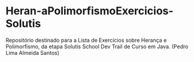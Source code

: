 # Heran-aPolimorfismoExercicios-Solutis
Repositório destinado para a Lista de Exercícios sobre Herança e Polimorfismo, da etapa Solutis School Dev Trail de Curso em Java. (Pedro Lima Almeida Santos)
